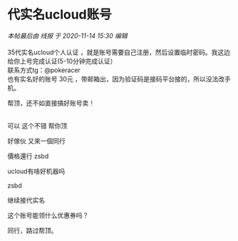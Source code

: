 # 代实名ucloud账号


<i class="pstatus"> 本帖最后由 线报 于 2020-11-14 15:30 编辑 </i><br />
<br />
35代实名ucloud个人认证 ，就是账号需要自己注册，然后设置临时密码。我这边给你上号完成认证(5-10分钟完成认证）<br />
联系方式tg：@pokeracer<br />
也有实名好的账号 30元 ，带邮箱出，因为验证码是接码平台接的，所以没法改手机。

帮顶，还不如直接搞好账号卖！<br />
<br />
<img src="static/image/smiley/default/lol.gif" smilieid="12" border="0" alt="" /><img src="static/image/smiley/default/lol.gif" smilieid="12" border="0" alt="" /><img src="static/image/smiley/default/lol.gif" smilieid="12" border="0" alt="" />

可以 这个不错 帮你顶 

好傢伙 又來一個同行

價格還行 zsbd

ucloud有啥好机器吗

zsbd

继续接代实名

这个账号能领什么优惠券吗？

同行，路过帮顶。
